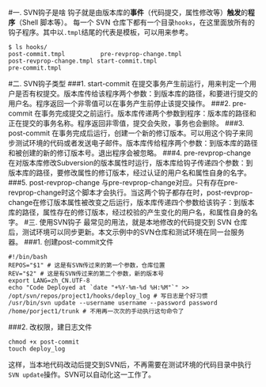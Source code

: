#一. SVN钩子是啥
钩子就是由版本库的**事件**（代码提交，属性修改等）**触发**的**程序**（Shell 脚本等）。
每一个 SVN 仓库下都有一个目录`hooks`，在这里面放所有的钩子程序。其中以`.tmpl`结尾的代表是模板，可以用来参考。
```
$ ls hooks/
post-commit.tmpl          pre-revprop-change.tmpl
post-revprop-change.tmpl start-commit.tmpl
pre-commit.tmpl          
```
#二. SVN钩子类型
###1. start-commit
在提交事务产生前运行，用来判定一个用户是否有权提交。版本库传给该程序两个参数：到版本库的路径，和要进行提交的用户名。程序返回一个非零值可以在事务产生前停止该提交操作。
###2. pre-commit
在事务完成提交之前运行。版本库传递两个参数到程序：版本库的路径和正在提交的事务名称。程序返回非零值，提交会失败，事务也会删除。
###3. post-commit
在事务完成后运行，创建一个新的修订版本。可以用这个钩子来同步测试环境的代码或者发送电子邮件。版本库传给程序两个参数：到版本库的路径和被创建的新的修订版本号。退出程序会被忽略。
###4. pre-revprop-change
在对版本库修改Subversion的版本属性时运行，版本库给钩子传递四个参数：到版本库的路径，要修改属性的修订版本，经过认证的用户名和属性自身的名字。
###5. post-revprop-change
与pre-revprop-change对应。只有存在pre-revprop-change时这个脚本才会执行。当这两个钩子都存在时，post-revprop-change在修订版本属性被改变之后运行，版本库传递四个参数给该钩子：到版本库的路径，属性存在的修订版本，经过校验的产生变化的用户名，和属性自身的名字。
#三. 使用SVN钩子
最常见的用法，就是本地修改的代码提交到 SVN 仓库后，测试环境可以同步更新。本文示例中的SVN仓库和测试环境在同一台服务器。
###1. 创建post-commit文件
```
#!/bin/bash
REPOS="$1" # 这是有SVN传过来的第一个参数，仓库位置
REV="$2" # 这是有SVN传过来的第二个参数，新的版本号
export LANG=zh_CN.UTF-8
echo "Code Deployed at `date "+%Y-%m-%d %H:%M"`" >> /opt/svn/repos/project1/hooks/deploy_log # 写日志是个好习惯
/usr/bin/svn update --username username --password password /home/porject1/trunk # 不用再一次次的手动执行这句命令了
```
###2. 改权限，建日志文件
```
chmod +x post-commit
touch deploy_log
```

这样，当本地代码改动后提交到SVN后，不再需要在测试环境的代码目录中执行`SVN update`操作。SVN可以自动化这一工作了。